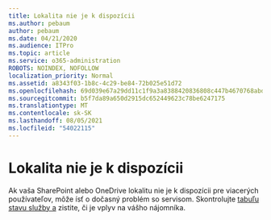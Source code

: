```yaml
---
title: Lokalita nie je k dispozícii
ms.author: pebaum
author: pebaum
ms.date: 04/21/2020
ms.audience: ITPro
ms.topic: article
ms.service: o365-administration
ROBOTS: NOINDEX, NOFOLLOW
localization_priority: Normal
ms.assetid: a8343f03-1b8c-4c29-be84-72b025e51d72
ms.openlocfilehash: 69d039e67a29dd11c1f9a3a8388420836808c447b4670768abd3dae36d80f8a2
ms.sourcegitcommit: b5f7da89a650d2915dc652449623c78be6247175
ms.translationtype: MT
ms.contentlocale: sk-SK
ms.lasthandoff: 08/05/2021
ms.locfileid: "54022115"
---
```

# <a name="site-is-not-available"></a>Lokalita nie je k dispozícii

Ak vaša SharePoint alebo OneDrive lokalitu nie je k dispozícii pre viacerých používateľov, môže ísť o dočasný problém so servisom. Skontrolujte [tabuľu stavu služby a](https://admin.microsoft.com/AdminPortal/Home#/servicehealth) zistite, či je vplyv na vášho nájomníka. 
  

